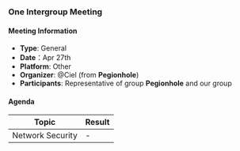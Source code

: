 ### One Intergroup Meeting

#### Meeting Information
- **Type**: General
- **Date**：Apr 27th
- **Platform**: Other
- **Organizer**: @Ciel (from **Pegionhole**)
- **Participants**: Representative of group **Pegionhole** and our group

#### Agenda
|Topic|Result|
|-|-|
|Network Security|-|
